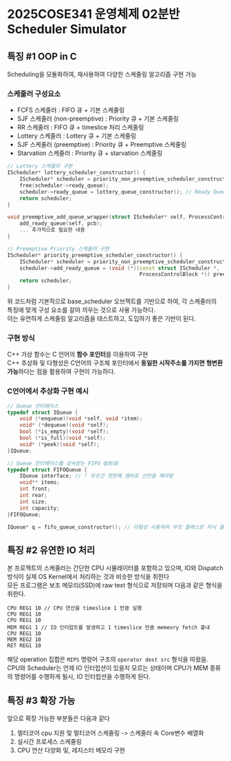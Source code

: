 # 2025COSE341 운영체제 02분반 Scheduler Simulator

## 특징 #1 OOP in C
Scheduling을 모듈화하여, 재사용하여 다양한 스케줄링 알고리즘 구현 가능  
### 스케줄러 구성요소
* FCFS 스케줄러 : FIFO 큐 + 기본 스케줄링
* SJF 스케줄러 (non-preemptive) : Priority 큐 + 기본 스케줄링
* RR 스케줄러 : FIFO 큐 + timeslice 처리 스케줄링
* Lottery 스케줄러 : Lottery 큐 + 기본 스케줄링
* SJF 스케줄러 (preemptive) : Priority 큐 + Preemptive 스케줄링
* Starvation 스케줄러 : Priority 큐 + starvation 스케줄링

```c++
// Lottery 스케줄러 구현 
IScheduler* lottery_scheduler_constructor() {
    IScheduler* scheduler = priority_non_preemptive_scheduler_constructor(); // priority 기반
    free(scheduler->ready_queue); 
    scheduler->ready_queue = lottery_queue_constructor(); // Ready Queue는 lottery 사용
    return scheduler;
}

void preemptive_add_queue_wrapper(struct IScheduler* self, ProcessControlBlock* pcb) {
    add_ready_queue(self, pcb);
    ... 추가적으로 필요한 내용
}

// Preemptive Priority 스케줄러 구현
IScheduler* priority_preemptive_scheduler_constructor() {
    IScheduler* scheduler = priority_non_preemptive_scheduler_constructor(); // 기본 non-preemptive Base
    scheduler->add_ready_queue = (void (*)(const struct IScheduler *,
                                           ProcessControlBlock *)) preemptive_add_queue_wrapper; // add_ready_queue 메소드만 오버라이드
    return scheduler;
}
```
위 코드처럼 기본적으로 base_scheduler 오브젝트를 기반으로 하여, 각 스케줄러의 특징에 맞게 구성 요소를 갈아 끼우는 것으로 사용 가능하다.  
이는 유연하게 스케줄링 알고리즘을 테스트하고, 도입하기 좋은 기반이 된다.  
### 구현 방식
C++ 가상 함수는 C 언어의 **함수 포인터**를 이용하여 구현  
C++ 추상화 및 다형성은 C언어의 구조체 포인터에서 **동일한 시작주소를 가지면 형변환 가능**하다는 점을 활용하여 구현이 가능하다.

### C언어에서 추상화 구현 예시
```c++
// Queue 인터페이스
typedef struct IQueue {
    void (*enqueue)(void *self, void *item);
    void* (*dequeue)(void *self);
    bool (*is_empty)(void *self);
    bool (*is_full)(void *self);
    void* (*peek)(void *self);
}IQueue;

// Queue 인터페이스를 상속받는 FIFO QUEUE
typedef struct FIFOQueue {
    IQueue interface; // ! 무조건 첫번째 멤버로 선언을 해야함
    void** items;
    int front;
    int rear;
    int size;
    int capacity;
}FIFOQueue;

IQueue* q = fifo_queue_constructor(); // 다형성 사용하여 부모 클래스로 자식 클래스 사용
```

## 특징 #2 유연한 IO 처리
본 프로젝트의 스케줄러는 간단한 CPU 시뮬레이터를 포함하고 있으며, IO와 Dispatch 방식이 실제 OS Kernel에서 처리하는 것과 비슷한 방식을 취한다  
모든 프로그램은 보조 메모리(SSD)에 raw text 형식으로 저장되며 다음과 같은 형식을 취한다.
```text
CPU REG1 10 // CPU 연산을 timeslice 1 만큼 실행
CPU REG1 10
CPU REG1 10
MEM REG1 1 // IO 인터럽트를 발생하고 1 timeslice 만큼 memeory fetch 흉내
CPU REG1 10
MEM REG2 10
RET REG1 10
```
해당 operation 집합은 `MIPS` 명령어 구조의 `operator dest src` 형식을 따왔음.  
CPU와 Scheduler는 언제 IO 인터럽션이 있을지 모르는 상태이며 CPU가 MEM 종류의 명령어를 수행하게 될시, IO 인터럽션을 수행하게 된다.  


## 특징 #3 확장 가능
앞으로 확장 가능한 부분들은 다음과 같다
1. 멀티코어 cpu 지원 및 멀티코어 스케줄링 -> 스케줄러 속 Core변수 배열화
2. 실시간 프로세스 스케줄링
3. CPU 연산 다양화 및, 레지스터 메모리 구현